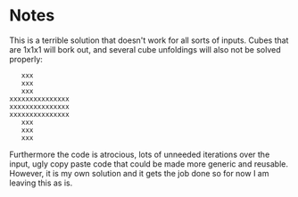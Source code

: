 # Notes

This is a terrible solution that doesn't work for all sorts of inputs. Cubes that are 1x1x1 will bork out, and several cube unfoldings will also not be solved properly:

```
   xxx
   xxx
   xxx
xxxxxxxxxxxxxxx
xxxxxxxxxxxxxxx
xxxxxxxxxxxxxxx
   xxx
   xxx
   xxx
```

Furthermore the code is atrocious, lots of unneeded iterations over the input, ugly copy paste code that could be made more generic and reusable. However, it is my own solution and it gets the job done so for now I am leaving this as is.
